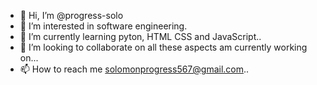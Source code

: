 - 👋 Hi, I’m @progress-solo
- 👀 I’m interested in software engineering.
- 🌱 I’m currently learning pyton, HTML CSS and JavaScript..
- 💞️ I’m looking to collaborate on all these aspects am currently working on...
- 📫 How to reach me solomonprogress567@gmail.com..

<!---
progress-solo/progress-solo is a ✨ special ✨ repository because its `README.md` (this file) appears on your GitHub profile.
You can click the Preview link to take a look at your changes.
--->
